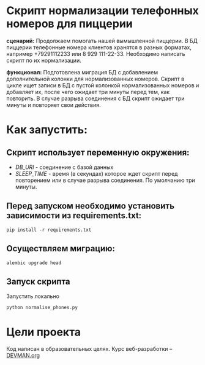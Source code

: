 # Скрипт нормализации телефонных номеров для пиццерии

**сценарий:** Продолжаем помогать нашей вымышленной пиццерии. В БД пиццерии телефонные номера клиентов хранятся в разных форматах,
например +79291112233 или 8 929 111-22-33. Необходимо написать скрипт по их нормализации.  

**функционал:** Подготовлена миграция БД с добавлением дополнительной колонки для нормализованных номеров. Скрипт в цикле
ищет записи в БД с пустой колонкой нормализованных номеров и добавляет их, после чего ожидает три минуты перед тем, как повторить.
В случае разрыва соединения с БД скрипт ожидает три минуты и повторяет свои действия. 

# Как запустить:
## Скрипт использует переменную окружения:
- *DB_URI* - соединение с базой данных
- *SLEEP_TIME* - время (в секундах) которое ждет скрипт перед повторением или в случае разрыва соединения. По умолчанию три минуты.

## Перед запуском необходимо установить зависимости из requirements.txt:
```#!bash
pip install -r requirements.txt
```

## Осуществляем миграцию:
```#!bash
alembic upgrade head
```

## Запуск скрипта
Запустить локально
```#!bash
python normalise_phones.py 
```

# Цели проекта

Код написан в образовательных целях. Курс веб-разработки – [DEVMAN.org](https://devman.org)
